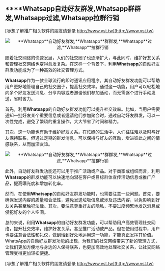 ## ****Whatsapp**自动好友群发,**Whatsapp**群群发,**Whatsapp**过滤,**Whatsapp**拉群行销**

[😍想了解推广相关软件的朋友请登录 http://www.vst.tw](http://www.vst.tw)

 <center><img src="https://vst.tw/MP4/tuiguang/png/2.png" alt="**Whatsapp**自动好友群发,**Whatsapp**群群发,**Whatsapp**过滤,**Whatsapp**拉群行销"></center>

随着社交网络的快速发展，人们的社交圈子也逐渐扩大，与此同时，维护好友关系和管理社交网络也变得愈发复杂。在这样一个背景下，利用**Whatsapp**的自动好友群发功能成为了一种高效的社交管理方式。

**Whatsapp**作为一款全球流行的即时通讯应用程序，其自动好友群发功能可以帮助用户更好地管理自己的社交圈子，提高社交效率。通过这一功能，用户可以轻松地向多个好友发送消息、分享内容或者邀请他们参加活动，而无需逐个进行手动发送，省时省力。

首先，利用**Whatsapp**的自动好友群发功能可以提升社交效率。比如，当用户需要通知一批好友某个重要信息或者邀请他们参加聚会时，通过自动好友群发，可以一次性完成，避免了繁琐的重复操作，大大节省了时间和精力。

其次，这一功能也有助于维护好友关系。在忙碌的生活中，人们往往难以及时与好友保持联系，但通过定期的群发消息，可以保持与好友的互动，增进彼此之间的情感联系，从而加深友谊。

 <center><img src="https://vst.tw/MP4/tuiguang/png/0.png" alt="**Whatsapp**自动好友群发,**Whatsapp**群群发,**Whatsapp**过滤,**Whatsapp**拉群行销"></center>

此外，自动好友群发功能还可以用于推广活动或产品。对于商家或组织而言，利用**Whatsapp**的群发功能可以快速地向潜在客户或目标群体宣传活动信息或推广产品，提高曝光度和增加转化率。

然而，在使用**Whatsapp**的自动好友群发功能时，也需要注意一些问题。首先，要确保发送内容的质量和合法性，避免发送垃圾信息或涉及违法内容，以免影响到好友关系甚至触犯法律。其次，要注意尊重好友的隐私，不要过度频繁地发送消息或侵犯好友的个人空间。

总的来说，利用**Whatsapp**的自动好友群发功能，可以帮助用户高效管理社交网络，提升社交效率，维护好友关系，甚至推广活动或产品。但在使用过程中，用户也要注意合法性和礼仪，做到恰到好处地运用这一功能，才能真正发挥其价值。WhatsApp的自动好友群发功能的出现，为我们的社交网络带来了新的管理方式，让我们更加方便地与身边的人保持联系，也更加高效地处理社交关系，让社交网络管理变得更加轻松便捷。

[😍想了解推广相关软件的朋友请登录 http://www.vst.tw](http://www.vst.tw)



